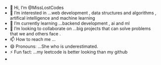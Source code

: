 - 👋 Hi, I’m @MissLostCodes
- 👀 I’m interested in ...web development , data structures and algorithms , artifical intelligence and machine learning
- 🌱 I’m currently learning ...backend development , ai and ml 
- 💞️ I’m looking to collaborate on ...big projects that can solve problems that we and others face .
- 📫 How to reach me ...
- 😄 Pronouns: ...She who is underestimated. 
- ⚡ Fun fact: ...my leetcode is better looking than my github
- 

<!---
MissLostCodes/MissLostCodes is a ✨ special ✨ repository because its `README.md` (this file) appears on your GitHub profile.
You can click the Preview link to take a look at your changes.
--->
